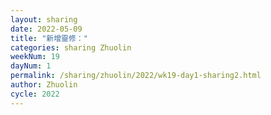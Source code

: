```yaml
---
layout: sharing
date: 2022-05-09
title: "新增靈修："
categories: sharing Zhuolin
weekNum: 19
dayNum: 1
permalink: /sharing/zhuolin/2022/wk19-day1-sharing2.html
author: Zhuolin
cycle: 2022
---  
```

